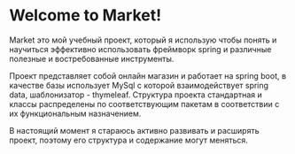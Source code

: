 # Welcome to Market!

Market это мой учебный проект, который я использую чтобы понять и научиться эффективно использовать фреймворк spring и различные полезные и востребованные инструменты. 

Проект представляет собой онлайн магазин и работает на spring boot, в качестве базы использует MySql с которой взаимодействует spring data, шаблонизатор - thymeleaf. 
Структура проекта стандартная и классы распределены по соответствующим пакетам в соответствии с их функциональным назначением.

В настоящий момент я стараюсь активно развивать и расширять проект, поэтому его структура и содержание могут меняться.

